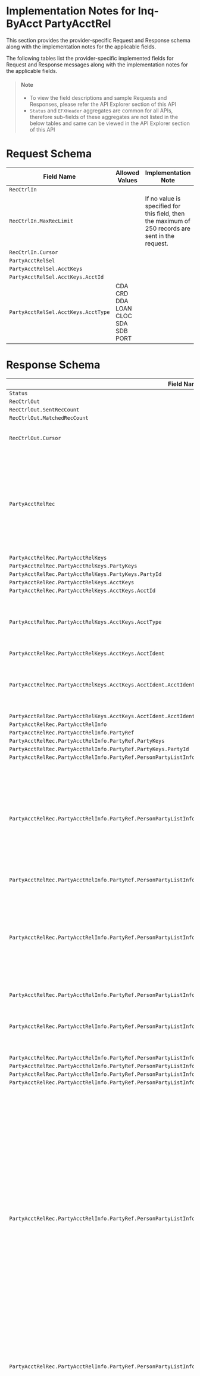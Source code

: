 # Implementation Notes for Inq-ByAcct PartyAcctRel
This section provides the provider-specific Request and Response schema along with the implementation notes for the applicable fields.
<!-- 
type: tab 
titles: Premier, , Precision, Signature, Cleartouch, DNA, 
-->

<!-- 
type: tab 
titles: Tab A, Tab B 
-->


The following tables list the provider-specific implemented fields for Request and Response messages along with the implementation notes for the applicable fields. 


<!-- theme: info -->
> #### Note
> 
> - To view the field descriptions and sample Requests and Responses, please refer the API Explorer section of this API
> - `Status` and `EFXHeader` aggregates are common for all APIs, therefore sub-fields of these aggregates are not listed in the below tables and same can be viewed in the API Explorer section of this API


# Request Schema
|Field Name|Allowed Values|Implementation Note|
|----|----|----|
|`RecCtrlIn`||  |
|`RecCtrlIn.MaxRecLimit`||If no value is specified for this field, then the maximum of 250 records are sent in the request.|
|`RecCtrlIn.Cursor`||  |
|`PartyAcctRelSel`||  |
|`PartyAcctRelSel.AcctKeys`||  |
|`PartyAcctRelSel.AcctKeys.AcctId`||  |
|`PartyAcctRelSel.AcctKeys.AcctType`|CDA<br>CRD<br>DDA<br>LOAN<br>CLOC<br>SDA<br>SDB<br>PORT<br> |  |
# Response Schema
|Field Name|Allowed Values|Implementation Note|
|----|----|----|
|`Status`||  |
|`RecCtrlOut`||  |
|`RecCtrlOut.SentRecCount`||  |
|`RecCtrlOut.MatchedRecCount`||  |
|`RecCtrlOut.Cursor`||If there are more than 250 posted transactions, ESF will return Cursor tags.|
|`PartyAcctRelRec`||By default, all party-account relationships that exist in core would be returned by the operation. However to improve performance the user has the option to limit the number of associated party-account relationship in the EFX response by updating the configuration set for a FI.|
|`PartyAcctRelRec.PartyAcctRelKeys`||  |
|`PartyAcctRelRec.PartyAcctRelKeys.PartyKeys`||  |
|`PartyAcctRelRec.PartyAcctRelKeys.PartyKeys.PartyId`||  |
|`PartyAcctRelRec.PartyAcctRelKeys.AcctKeys`||  |
|`PartyAcctRelRec.PartyAcctRelKeys.AcctKeys.AcctId`||  |
|`PartyAcctRelRec.PartyAcctRelKeys.AcctKeys.AcctType`|CDA<br>CRD<br>DDA<br>LOAN<br>CLOC<br>SDA<br>SDB|  |
|`PartyAcctRelRec.PartyAcctRelKeys.AcctKeys.AcctIdent`||  |
|`PartyAcctRelRec.PartyAcctRelKeys.AcctKeys.AcctIdent.AcctIdentType`|PORT| The field returns the Portfolio Account Number which is associated to the account.<br>Valid value "Port" refers to Portfolio.|
|`PartyAcctRelRec.PartyAcctRelKeys.AcctKeys.AcctIdent.AcctIdentValue`||  |
|`PartyAcctRelRec.PartyAcctRelInfo`||  |
|`PartyAcctRelRec.PartyAcctRelInfo.PartyRef`||  |
|`PartyAcctRelRec.PartyAcctRelInfo.PartyRef.PartyKeys`||  |
|`PartyAcctRelRec.PartyAcctRelInfo.PartyRef.PartyKeys.PartyId`||  |
|`PartyAcctRelRec.PartyAcctRelInfo.PartyRef.PersonPartyListInfo`||  |
|`PartyAcctRelRec.PartyAcctRelInfo.PartyRef.PersonPartyListInfo.PartyType`|Unknown<br>Personal-Prospect<br>Business-Prospect<br>Consumer<br>Corporate<br>SoleProprietorship<br>C-Corporation<br>S-Corporation<br>Partnership<br>Trust/Estate<br>LimitLiabilityC-Corp<br>LimitLiabilityS-Corp<br>LimitLiabilityPartnership<br>Other<br>ThirdParty<br>|This field refers to Customer type, indicating the customers's relationship with the financial institute.|
|`PartyAcctRelRec.PartyAcctRelInfo.PartyRef.PersonPartyListInfo.PartyTypeEnumDesc`||  |
|`PartyAcctRelRec.PartyAcctRelInfo.PartyRef.PersonPartyListInfo.Contact`||By default, this aggregate wihin each relationship aggregate are returned by the operation. However for performance considerations, the number of contacts can be configured for the institute and maximum number of contacts within each realtionship can be returned as per the requirement.|
|`PartyAcctRelRec.PartyAcctRelInfo.PartyRef.PersonPartyListInfo.Contact.PhoneNum`||  |
|`PartyAcctRelRec.PartyAcctRelInfo.PartyRef.PersonPartyListInfo.Contact.PhoneNum.PhoneType`|Home<br>Work<br>Mobile<br>Fax<br>Pager<br>Other<br>Modem|  |
|`PartyAcctRelRec.PartyAcctRelInfo.PartyRef.PersonPartyListInfo.Contact.PhoneNum.PhoneIdent`||  |
|`PartyAcctRelRec.PartyAcctRelInfo.PartyRef.PersonPartyListInfo.Contact.PhoneNum.Phone`||  |
|`PartyAcctRelRec.PartyAcctRelInfo.PartyRef.PersonPartyListInfo.Contact.PhoneNum.PreferredPhone`||  |
|`PartyAcctRelRec.PartyAcctRelInfo.PartyRef.PersonPartyListInfo.Contact.PhoneNum.PhoneDesc`||  |
|`PartyAcctRelRec.PartyAcctRelInfo.PartyRef.PersonPartyListInfo.Contact.PostAddr`||Core allows to have one primary address with multiple secondary or seasonal address. Seasonal Address have time frame and cannot exist as a independent address record. The seasonal addresss share addressIdent with <br>primary or secondary address thus must be correctly related to the primary or secondary address record.<br><br>Also core uses same address usage for both Primary and secondary or Primary and Seasonal address type. For example if the adress use of Primary address is home, then the address use of seasonal/seconadry address related to primary address is also home.<br>However address use as "Tax" is only applicable for secondary address and only one Tax address can exist for a party.|
|`PartyAcctRelRec.PartyAcctRelInfo.PartyRef.PersonPartyListInfo.Contact.PostAddr.AddressIdent`||AddressIdent is shared by Primary and related Secondary/Seasonal Address.|
|`PartyAcctRelRec.PartyAcctRelInfo.PartyRef.PersonPartyListInfo.Contact.PostAddr.AddrUse`|Business<br>Home<br>Personal<br>Tax<br><br>|Each address types can have different address uses like Personal, Home, Business and other user defined address uses.<br>Core uses same address usage for both Primary and secondary or Primary and Seasonal address type. For example if the adress use of Primary address is home, then the address use of seasonal/seconadry address related to primary address is also home.<br>However address use as "Tax" is only applicable for secondary address and only one Tax address can exist for a party.|
|`PartyAcctRelRec.PartyAcctRelInfo.PartyRef.PersonPartyListInfo.Contact.PostAddr.AddrFormatType`|Label|Label is the supported address format.|
|`PartyAcctRelRec.PartyAcctRelInfo.PartyRef.PersonPartyListInfo.Contact.PostAddr.Addr1`||  |
|`PartyAcctRelRec.PartyAcctRelInfo.PartyRef.PersonPartyListInfo.Contact.PostAddr.Addr2`||***Conditionally Required**<br>This field is applicable only when enabled in the CIS Miscellaneous (Institution) specfications.|
|`PartyAcctRelRec.PartyAcctRelInfo.PartyRef.PersonPartyListInfo.Contact.PostAddr.City`||  |
|`PartyAcctRelRec.PartyAcctRelInfo.PartyRef.PersonPartyListInfo.Contact.PostAddr.StateProv`||  |
|`PartyAcctRelRec.PartyAcctRelInfo.PartyRef.PersonPartyListInfo.Contact.PostAddr.PostalCode`||If address is a non-US address.  The format of ZIP code consists of five digits for the ZIP code, a hyphen, and four additional digits that determine a more specific location within a given ZIP code. The four additional digits are optional and when not present they will be displayed as 0000.  Examples: 32714-1234 or 32714-0000 <br><br>Please note postal codes for non-US/foreign address are simply a string of characters.|
|`PartyAcctRelRec.PartyAcctRelInfo.PartyRef.PersonPartyListInfo.Contact.PostAddr.CountryCode`||  |
|`PartyAcctRelRec.PartyAcctRelInfo.PartyRef.PersonPartyListInfo.Contact.PostAddr.CountryCode.CountryCodeSource`|SPCountryCode|  |
|`PartyAcctRelRec.PartyAcctRelInfo.PartyRef.PersonPartyListInfo.Contact.PostAddr.CountryCode.CountryCodeValue`||Values are client-defined.|
|`PartyAcctRelRec.PartyAcctRelInfo.PartyRef.PersonPartyListInfo.Contact.PostAddr.CountryCode.CountryCodeValueEnumDesc`||  |
|`PartyAcctRelRec.PartyAcctRelInfo.PartyRef.PersonPartyListInfo.Contact.PostAddr.AddrType`|Primary<br>Secondary<br>Seasonal|Core support primary,  multiple secondary or seasonal address types. Both primary with seasonal/secondary forms an address record. Seasonal address cannot exist as an independent address record and share address identifier with primary address or one of the secondary address. |
|`PartyAcctRelRec.PartyAcctRelInfo.PartyRef.PersonPartyListInfo.Contact.PostAddr.TimeFrame`||  |
|`PartyAcctRelRec.PartyAcctRelInfo.PartyRef.PersonPartyListInfo.Contact.PostAddr.TimeFrame.StartDt`||This field applicable for Seasonal Address type. Seasonal address begins on the same Start date every year, therefore Premier only stores Start month and Start Day. Year can be provided as �9999�.<br><br>The month and the day of the month will show the actual Seasonal address  start date.|
|`PartyAcctRelRec.PartyAcctRelInfo.PartyRef.PersonPartyListInfo.Contact.PostAddr.TimeFrame.EndDt`||This field is applicable for Seasonal Address Type. Seasonal address ends on the same End date every year, therefore core only stores seasonal address End month and End Day. Year can be provided as �9999�.<br><br>The month and the day of the month will show the actual Seasonal address  end date.|
|`PartyAcctRelRec.PartyAcctRelInfo.PartyRef.PersonPartyListInfo.Contact.PostAddr.ForeignFlag`|true<br>false|  |
|`PartyAcctRelRec.PartyAcctRelInfo.PartyRef.PersonPartyListInfo.Contact.Email`||  |
|`PartyAcctRelRec.PartyAcctRelInfo.PartyRef.PersonPartyListInfo.Contact.Email.EmailIdent`||Up to 10 occurrences of an email address and web URLs combined may be associated to a customer.|
|`PartyAcctRelRec.PartyAcctRelInfo.PartyRef.PersonPartyListInfo.Contact.Email.EmailType`|Business<br>Home|  |
|`PartyAcctRelRec.PartyAcctRelInfo.PartyRef.PersonPartyListInfo.Contact.Email.EmailAddr`||  |
|`PartyAcctRelRec.PartyAcctRelInfo.PartyRef.PersonPartyListInfo.Contact.Email.PreferredEmail`||Refers to the primary contact indicator.|
|`PartyAcctRelRec.PartyAcctRelInfo.PartyRef.PersonPartyListInfo.Contact.WebAddr`||  |
|`PartyAcctRelRec.PartyAcctRelInfo.PartyRef.PersonPartyListInfo.Contact.WebAddr.WebAddrIdent`||Up to 10 occurrences of an email address and web URLs combined may be associated to a customer.|
|`PartyAcctRelRec.PartyAcctRelInfo.PartyRef.PersonPartyListInfo.Contact.WebAddr.WebAddrType`|Work|  |
|`PartyAcctRelRec.PartyAcctRelInfo.PartyRef.PersonPartyListInfo.Contact.WebAddr.WebAddrLink`||  |
|`PartyAcctRelRec.PartyAcctRelInfo.PartyRef.PersonPartyListInfo.TaxIdentType`|None<br>SSN<br>EIN<br>Foreign<br>ITIN<br>ATIN|  |
|`PartyAcctRelRec.PartyAcctRelInfo.PartyRef.PersonPartyListInfo.TaxIdent`||  |
|`PartyAcctRelRec.PartyAcctRelInfo.PartyRef.PersonPartyListInfo.IssuedIdent`||  |
|`PartyAcctRelRec.PartyAcctRelInfo.PartyRef.PersonPartyListInfo.IssuedIdent.IssuedIdentType`||Values are client-defined.|
|`PartyAcctRelRec.PartyAcctRelInfo.PartyRef.PersonPartyListInfo.IssuedIdent.IssuedIdentTypeEnumDesc`||  |
|`PartyAcctRelRec.PartyAcctRelInfo.PartyRef.PersonPartyListInfo.IssuedIdent.IssuedIdentId`||  |
|`PartyAcctRelRec.PartyAcctRelInfo.PartyRef.PersonPartyListInfo.IssuedIdent.IssuedIdentValue`||  |
|`PartyAcctRelRec.PartyAcctRelInfo.PartyRef.PersonPartyListInfo.IssuedIdent.Issuer`||  |
|`PartyAcctRelRec.PartyAcctRelInfo.PartyRef.PersonPartyListInfo.IssuedIdent.IssueDt`||  |
|`PartyAcctRelRec.PartyAcctRelInfo.PartyRef.PersonPartyListInfo.IssuedIdent.ExpDt`||  |
|`PartyAcctRelRec.PartyAcctRelInfo.PartyRef.PersonPartyListInfo.SecretData`||  |
|`PartyAcctRelRec.PartyAcctRelInfo.PartyRef.PersonPartyListInfo.SecretData.SecretIdent`|MaidenName<br>PlaceOfBirth<br>County<br>FavoriteColor<br>FavoriteNumber<br>FavoriteDate<br>FreeFormMessage<br>FreeFormQuestion<br>FreeFormAnswer|More than one security question may be recorded in the core and if FreeFormQuestion is used, then the answer is provided in a seprate SecretData aggregate.|
|`PartyAcctRelRec.PartyAcctRelInfo.PartyRef.PersonPartyListInfo.SecretData.SecretValue`||More than one security question may be recorded in the core and if FreeFormQuestion is used, then the answer is provided in a seprate SecretData aggregate.|
|`PartyAcctRelRec.PartyAcctRelInfo.PartyRef.PersonPartyListInfo.TelebancPswd`||  |
|`PartyAcctRelRec.PartyAcctRelInfo.PartyRef.PersonPartyListInfo.PersonName`||  |
|`PartyAcctRelRec.PartyAcctRelInfo.PartyRef.PersonPartyListInfo.PersonName.NameType`|Primary|  |
|`PartyAcctRelRec.PartyAcctRelInfo.PartyRef.PersonPartyListInfo.PersonName.NameIdent`||  |
|`PartyAcctRelRec.PartyAcctRelInfo.PartyRef.PersonPartyListInfo.PersonName.FullName`||  |
|`PartyAcctRelRec.PartyAcctRelInfo.PartyRef.PersonPartyListInfo.PersonName.FamilyName`||  |
|`PartyAcctRelRec.PartyAcctRelInfo.PartyRef.PersonPartyListInfo.PersonName.GivenName`||  |
|`PartyAcctRelRec.PartyAcctRelInfo.PartyRef.PersonPartyListInfo.PersonName.MiddleName`||  |
|`PartyAcctRelRec.PartyAcctRelInfo.PartyRef.PersonPartyListInfo.PersonName.PreferredName`||  |
|`PartyAcctRelRec.PartyAcctRelInfo.PartyRef.PersonPartyListInfo.PersonName.LegalName`||This field refers to IRS Name.|
|`PartyAcctRelRec.PartyAcctRelInfo.PartyRef.PersonPartyListInfo.BirthDt`||  |
|`PartyAcctRelRec.PartyAcctRelInfo.PartyRef.OrgPartyListInfo`||  |
|`PartyAcctRelRec.PartyAcctRelInfo.PartyRef.OrgPartyListInfo.PartyType`|Unknown<br>Personal-Prospect<br>Business-Prospect<br>Consumer<br>Corporate<br>SoleProprietorship<br>C-Corporation<br>S-Corporation<br>Partnership<br>Trust/Estate<br>LimitLiabilityC-Corp<br>LimitLiabilityS-Corp<br>LimitLiabilityPartnership<br>Other<br>ThirdParty|This field refers to Customer type, indicating the customers's relationship with the financial institute.|
|`PartyAcctRelRec.PartyAcctRelInfo.PartyRef.OrgPartyListInfo.PartyTypeEnumDesc`||  |
|`PartyAcctRelRec.PartyAcctRelInfo.PartyRef.OrgPartyListInfo.Contact`||By default, this aggregate wihin each relationship aggregate are returned by the operation. However for performance considerations, the number of contacts can be configured for the institute and maximum number of contacts within each realtionship can be returned as per the requirement.|
|`PartyAcctRelRec.PartyAcctRelInfo.PartyRef.OrgPartyListInfo.Contact.PhoneNum`||  |
|`PartyAcctRelRec.PartyAcctRelInfo.PartyRef.OrgPartyListInfo.Contact.PhoneNum.PhoneType`|Home<br>Work<br>Mobile<br>Fax<br>Pager<br>Other<br>Modem|  |
|`PartyAcctRelRec.PartyAcctRelInfo.PartyRef.OrgPartyListInfo.Contact.PhoneNum.PhoneIdent`||  |
|`PartyAcctRelRec.PartyAcctRelInfo.PartyRef.OrgPartyListInfo.Contact.PhoneNum.Phone`||  |
|`PartyAcctRelRec.PartyAcctRelInfo.PartyRef.OrgPartyListInfo.Contact.PhoneNum.PreferredPhone`||  |
|`PartyAcctRelRec.PartyAcctRelInfo.PartyRef.OrgPartyListInfo.Contact.PhoneNum.PhoneDesc`||  |
|`PartyAcctRelRec.PartyAcctRelInfo.PartyRef.OrgPartyListInfo.Contact.PostAddr`||Core allows to have one primary address with multiple secondary or seasonal address. Seasonal Address have time frame and cannot exist as a independent address record. The seasonal addresss share addressIdent with <br>primary or secondary address thus must be correctly related to the primary or secondary address record.<br><br>Also core uses same address usage for both Primary and secondary or Primary and Seasonal address type. For example if the adress use of Primary address is home, then the address use of seasonal/seconadry address related to primary address is also home.<br>|
|`PartyAcctRelRec.PartyAcctRelInfo.PartyRef.OrgPartyListInfo.Contact.PostAddr.AddressIdent`||AddressIdent is shared by Primary and related Secondary/Seasonal Address.|
|`PartyAcctRelRec.PartyAcctRelInfo.PartyRef.OrgPartyListInfo.Contact.PostAddr.AddrUse`|Business<br>Home<br>Personal<br>Tax<br><br><br>|Each address types can have different address uses like Personal, Home, Business and other user defined address uses.<br>Core uses same address usage for both Primary and secondary or Primary and Seasonal address type. For example if the adress use of Primary address is home, then the address use of seasonal/seconadry address related to primary address is also home.<br>However address use as "Tax" is only applicable for secondary address and only one Tax address can exist for a party.|
|`PartyAcctRelRec.PartyAcctRelInfo.PartyRef.OrgPartyListInfo.Contact.PostAddr.AddrFormatType`|Label|Label is the supported address format.|
|`PartyAcctRelRec.PartyAcctRelInfo.PartyRef.OrgPartyListInfo.Contact.PostAddr.Addr1`||  |
|`PartyAcctRelRec.PartyAcctRelInfo.PartyRef.OrgPartyListInfo.Contact.PostAddr.Addr2`||***Conditionally Required**<br>This field is applicable only when enabled in the CIS Miscellaneous (Institution) specfications.|
|`PartyAcctRelRec.PartyAcctRelInfo.PartyRef.OrgPartyListInfo.Contact.PostAddr.City`||  |
|`PartyAcctRelRec.PartyAcctRelInfo.PartyRef.OrgPartyListInfo.Contact.PostAddr.StateProv`||  |
|`PartyAcctRelRec.PartyAcctRelInfo.PartyRef.OrgPartyListInfo.Contact.PostAddr.PostalCode`||If address is a non-US address.  The format of ZIP code consists of five digits for the ZIP code, a hyphen, and four additional digits that determine a more specific location within a given ZIP code. The four additional digits are optional and when not present they will be displayed as 0000.  Examples: 32714-1234 or 32714-0000 <br><br>Please note postal codes for non-US/foreign address are simply a string of characters.|
|`PartyAcctRelRec.PartyAcctRelInfo.PartyRef.OrgPartyListInfo.Contact.PostAddr.CountryCode`||  |
|`PartyAcctRelRec.PartyAcctRelInfo.PartyRef.OrgPartyListInfo.Contact.PostAddr.CountryCode.CountryCodeSource`|SPCountryCode|  |
|`PartyAcctRelRec.PartyAcctRelInfo.PartyRef.OrgPartyListInfo.Contact.PostAddr.CountryCode.CountryCodeValue`||Values are client-defined.|
|`PartyAcctRelRec.PartyAcctRelInfo.PartyRef.OrgPartyListInfo.Contact.PostAddr.CountryCode.CountryCodeValueEnumDesc`||  |
|`PartyAcctRelRec.PartyAcctRelInfo.PartyRef.OrgPartyListInfo.Contact.PostAddr.AddrType`|Primary<br>Secondary<br>Seasonal|Core support primary,  multiple secondary or seasonal address types. Both primary with seasonal/secondary forms an address record. Seasonal address cannot exist as an independent address record and share address identifier with primary address or one of the secondary address. |
|`PartyAcctRelRec.PartyAcctRelInfo.PartyRef.OrgPartyListInfo.Contact.PostAddr.TimeFrame`||  |
|`PartyAcctRelRec.PartyAcctRelInfo.PartyRef.OrgPartyListInfo.Contact.PostAddr.TimeFrame.StartDt`||This field applicable for Seasonal Address type. Seasonal address begins on the same Start date every year, therefore Premier only stores Start month and Start Day. Year can be provided as �9999�.<br><br>The month and the day of the month will show the actual Seasonal address  start date.|
|`PartyAcctRelRec.PartyAcctRelInfo.PartyRef.OrgPartyListInfo.Contact.PostAddr.TimeFrame.EndDt`||This field is applicable for Seasonal Address Type. Seasonal address ends on the same End date every year, therefore core only stores seasonal address End month and End Day. Year can be provided as �9999�.<br><br>The month and the day of the month will show the actual Seasonal address  end date.|
|`PartyAcctRelRec.PartyAcctRelInfo.PartyRef.OrgPartyListInfo.Contact.PostAddr.ForeignFlag`|true<br>false|  |
|`PartyAcctRelRec.PartyAcctRelInfo.PartyRef.OrgPartyListInfo.Contact.Email`||  |
|`PartyAcctRelRec.PartyAcctRelInfo.PartyRef.OrgPartyListInfo.Contact.Email.EmailIdent`||Up to 10 occurrences of an email address and web URLs combined may be associated to a customer.|
|`PartyAcctRelRec.PartyAcctRelInfo.PartyRef.OrgPartyListInfo.Contact.Email.EmailType`|Business<br>Home|  |
|`PartyAcctRelRec.PartyAcctRelInfo.PartyRef.OrgPartyListInfo.Contact.Email.EmailAddr`||Refers to the primary contact indicator.|
|`PartyAcctRelRec.PartyAcctRelInfo.PartyRef.OrgPartyListInfo.Contact.Email.PreferredEmail`||  |
|`PartyAcctRelRec.PartyAcctRelInfo.PartyRef.OrgPartyListInfo.Contact.WebAddr`||  |
|`PartyAcctRelRec.PartyAcctRelInfo.PartyRef.OrgPartyListInfo.Contact.WebAddr.WebAddrIdent`||Up to 10 occurrences of an email address and web URLs combined may be associated to a customer.|
|`PartyAcctRelRec.PartyAcctRelInfo.PartyRef.OrgPartyListInfo.Contact.WebAddr.WebAddrType`|Work|  |
|`PartyAcctRelRec.PartyAcctRelInfo.PartyRef.OrgPartyListInfo.Contact.WebAddr.WebAddrLink`||  |
|`PartyAcctRelRec.PartyAcctRelInfo.PartyRef.OrgPartyListInfo.TaxIdentType`|None<br>SSN<br>EIN<br>Foreign<br>ITIN<br>ATIN|  |
|`PartyAcctRelRec.PartyAcctRelInfo.PartyRef.OrgPartyListInfo.TaxIdent`||  |
|`PartyAcctRelRec.PartyAcctRelInfo.PartyRef.OrgPartyListInfo.IssuedIdent`||  |
|`PartyAcctRelRec.PartyAcctRelInfo.PartyRef.OrgPartyListInfo.IssuedIdent.IssuedIdentType`||Values are client-defined.|
|`PartyAcctRelRec.PartyAcctRelInfo.PartyRef.OrgPartyListInfo.IssuedIdent.IssuedIdentTypeEnumDesc`||  |
|`PartyAcctRelRec.PartyAcctRelInfo.PartyRef.OrgPartyListInfo.IssuedIdent.IssuedIdentId`||  |
|`PartyAcctRelRec.PartyAcctRelInfo.PartyRef.OrgPartyListInfo.IssuedIdent.IssuedIdentValue`||  |
|`PartyAcctRelRec.PartyAcctRelInfo.PartyRef.OrgPartyListInfo.IssuedIdent.Issuer`||  |
|`PartyAcctRelRec.PartyAcctRelInfo.PartyRef.OrgPartyListInfo.IssuedIdent.IssueDt`||  |
|`PartyAcctRelRec.PartyAcctRelInfo.PartyRef.OrgPartyListInfo.IssuedIdent.ExpDt`||  |
|`PartyAcctRelRec.PartyAcctRelInfo.PartyRef.OrgPartyListInfo.SecretData`||  |
|`PartyAcctRelRec.PartyAcctRelInfo.PartyRef.OrgPartyListInfo.SecretData.SecretIdent`|MaidenName<br>PlaceOfBirth<br>County<br>FavoriteColor<br>FavoriteNumber<br>FavoriteDate<br>FreeFormMessage<br>FreeFormQuestion<br>FreeFormAnswer|More than one security question may be recorded in the core and if FreeFormQuestion is used, then the answer is provided in a seprate SecretData aggregate.|
|`PartyAcctRelRec.PartyAcctRelInfo.PartyRef.OrgPartyListInfo.SecretData.SecretValue`||  |
|`PartyAcctRelRec.PartyAcctRelInfo.PartyRef.OrgPartyListInfo.TelebancPswd`||  |
|`PartyAcctRelRec.PartyAcctRelInfo.PartyRef.OrgPartyListInfo.OrgName`||  |
|`PartyAcctRelRec.PartyAcctRelInfo.PartyRef.OrgPartyListInfo.OrgName.NameType`|Primary|  |
|`PartyAcctRelRec.PartyAcctRelInfo.PartyRef.OrgPartyListInfo.OrgName.NameIdent`||  |
|`PartyAcctRelRec.PartyAcctRelInfo.PartyRef.OrgPartyListInfo.OrgName.Name`||  |
|`PartyAcctRelRec.PartyAcctRelInfo.PartyRef.OrgPartyListInfo.OrgName.PreferredName`||  |
|`PartyAcctRelRec.PartyAcctRelInfo.PartyRef.OrgPartyListInfo.OrgName.LegalName`||This field refers to IRS Name.|
|`PartyAcctRelRec.PartyAcctRelInfo.PartyAcctRelData`||  |
|`PartyAcctRelRec.PartyAcctRelInfo.PartyAcctRelData.PartyAcctRelType`|DoingBusinessAs<br>CoBorrower<br>Borrower<br>OwnerSigner<br>Owner<br>JointTenancy<br>Custodian<br>Executor<br>Fiduciary<br>Trustee<br>Signer<br>Beneficiary<br>MultipleMailing<br>CoSigner<br>PrimaryPortfolioName<br>SecondaryPortfolioName<br>|Service provider support additional client-defined values for relationship type.<br><br>Please note relationship types as PrimaryPortfolioName and SecondaryPortfolioName applicable for Party to Portfolio relationships only.|
|`PartyAcctRelRec.PartyAcctRelInfo.PartyAcctRelData.PartyAcctRelDesc`||  |
|`PartyAcctRelRec.PartyAcctRelInfo.PartyAcctRelData.PartyAcctRelOrder`|First<br>Second<br>Third<br>Other|Party Account Relationship Order as "First", "Second", and "Third" are considered to be main names on the account and most commonly applies to Party Relationship Types as OwnerSigner and Signer, Owner while "other" is used for relationships other then OwnerSigner, Signer, Owner.|
|`PartyAcctRelRec.PartyAcctRelInfo.OwnerPercent`||  |
|`PartyAcctRelRec.PartyAcctRelInfo.OwnerInd`|true<br>false|Do not apply to Portfolio relationships.|
|`PartyAcctRelRec.PartyAcctRelInfo.PrimaryOwnerInd`|true<br>false|This field identifies first name on the account.|
|`PartyAcctRelRec.PartyAcctRelInfo.TaxReportingOwnerInd`|true<br>false|Do not apply to Portfolio relationships.|
|`PartyAcctRelRec.PartyAcctRelInfo.Nickname`||  |
|`PartyAcctRelRec.PartyAcctRelInfo.Name`||  |
|`PartyAcctRelRec.PartyAcctRelInfo.PortHasCreditLineInd`|true<br>false|This field is applicable only for Portfolio account types |
|`PartyAcctRelRec.PartyAcctRelInfo.AcctRef`||This aggregate will be suppressed in the future. |
|`PartyAcctRelRec.PartyAcctRelInfo.AcctRef.AcctKeys`||  |
|`PartyAcctRelRec.PartyAcctRelInfo.AcctRef.AcctKeys.AcctId`||  |
|`PartyAcctRelRec.PartyAcctRelInfo.AcctRef.AcctKeys.AcctType`|CDA<br>CRD<br>DDA<br>LOAN<br>CLOC<br>SDA<br>SDB|  |
|`PartyAcctRelRec.PartyAcctRelInfo.AcctRef.AcctSummInfo`||This aggregate will be suppressed in the future. |
|`PartyAcctRelRec.PartyAcctRelInfo.AcctRef.AcctSummInfo.ClassCode`||This field will be deprecated in the future. |
|`PartyAcctRelRec.PartyAcctRelInfo.AcctRef.AcctSummInfo.ElectronicBankingOpt`|InquiryOnly<br>Enabled<br>Disable|Refers to Electronic Banking Restriction.<br><br>This field will be deprecated in the future. |
|`PartyAcctRelRec.PartyAcctRelInfo.AcctRef.AcctSummInfo.DocDistributionOption`||This field will be deprecated in the future. |
|`PartyAcctRelRec.PartyAcctRelStatus`||  |
|`PartyAcctRelRec.PartyAcctRelStatus.PartyAcctRelStatusCode`|Valid|  |
|`PartyAcctRelRec.PartyAcctRelStatus.EffDt`||  |


<!-- type: tab -->

This is my Tab 2 content

<!-- type: tab-end -->

<!-- type: tab -->

### Tab 2
We are working on developing content for this section. Stay tuned for more updates. 

<!-- type: tab -->

### Tab 3
We are working on developing content for this section. Stay tuned for more updates. 


<!-- type: tab -->


### Tab 4
We are working on developing content for this section. Stay tuned for more updates. 


<!-- type: tab -->


### Tab 5
We are working on developing content for this section. Stay tuned for more updates. 


<!-- type: tab-end -->

